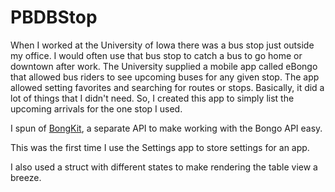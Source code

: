# PBDBStop

When I worked at the University of Iowa there was a bus stop just outside my office. I would often use that bus stop to catch a bus to go home or downtown after work. The University supplied a mobile app called eBongo that allowed bus riders to see upcoming buses for any given stop. The app allowed setting favorites and searching for routes or stops. Basically, it did a lot of things that I didn't need. So, I created this app to simply list the upcoming arrivals for the one stop I used.

I spun of [BongKit](https://apps.apple.com/app/apple-store/id498151501), a separate API to make working with the Bongo API easy.

This was the first time I use the Settings app to store settings for an app.

I also used a struct with different states to make rendering the table view a breeze.
